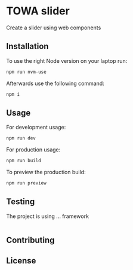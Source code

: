 # TOWA slider

Create a slider using web components

## Installation

To use the right Node version on your laptop run:
```bash
npm run nvm-use
```

Afterwards use the following command:
```bash
npm i
```

## Usage

For development usage:
```bash
npm run dev
```

For production usage:
```bash
npm run build
```

To preview the production build:
```bash
npm run preview
```

## Testing

The project is using ... framework 

[//]: # (#TODO add command test framework)
```bash

```

## Contributing

## License
